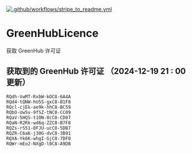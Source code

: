 [![.github/workflows/stripe_to_readme.yml](https://github.com/zjx-kimi/GreenHubLicence/actions/workflows/stripe_to_readme.yml/badge.svg)](https://github.com/zjx-kimi/GreenHubLicence/actions/workflows/stripe_to_readme.yml)
# GreenHubLicence
获取 GreenHub 许可证
## 获取到的 GreenHub 许可证 （2024-12-19 21 : 00 更新）
```
RQdh-VwMT-RxbW-kOC8-6A4A
RQd4-tQNW-hU5S-gxC8-B1F8
RQcl-cjEk-ae9k-hhC8-BC59
RQbO-Uw5v-9fSZ-tNC8-CC09
RQaV-5HQS-t1ON-8cC8-CD87
RQaN-R2Rk-wd6q-ZZC8-B7F8
RQZs-rS51-0FJU-ucC8-5DB7
RQZR-C6aK-j30G-dvC8-3B91
RQXA-Yk6K-whgI-GjC8-7DF0
RQWr-mEo2-NXgD-l0C8-A9DB
```
